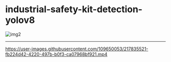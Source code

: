 # industrial-safety-kit-detection-yolov8

![img2](https://user-images.githubusercontent.com/109650053/217836795-dfd9a2a2-92d9-4cef-a7ce-1664f42b558c.jpg)

<hr>


https://user-images.githubusercontent.com/109650053/217835521-fb224d42-4220-497b-b0f3-ca07968bf921.mp4

